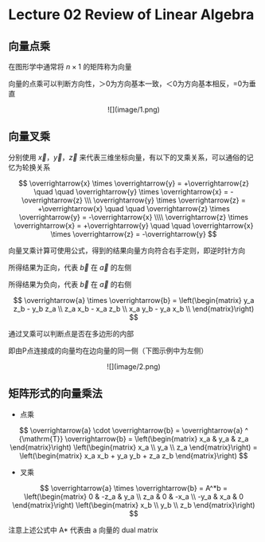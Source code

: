 # Lecture 02 Review of Linear Algebra

## 向量点乘

在图形学中通常将 $n \times 1$ 的矩阵称为向量

向量的点乘可以判断方向性，＞0为方向基本一致，＜0为方向基本相反，=0为垂直

<center>
![](image/1.png)
</center>


## 向量叉乘

分别使用  $\overrightarrow{x}$，$\overrightarrow{y}$，$\overrightarrow{z}$  来代表三维坐标向量，有以下的叉乘关系，可以通俗的记忆为轮换关系

$$
\overrightarrow{x} \times \overrightarrow{y} = +\overrightarrow{z} \quad \quad
\overrightarrow{y} \times \overrightarrow{x} = -\overrightarrow{z} \\\
\overrightarrow{y} \times \overrightarrow{z} = +\overrightarrow{x} \quad \quad
\overrightarrow{z} \times \overrightarrow{y} = -\overrightarrow{x} \\\\
\overrightarrow{z} \times \overrightarrow{x} = +\overrightarrow{y} \quad \quad
\overrightarrow{x} \times \overrightarrow{z} = -\overrightarrow{y} 
$$

向量叉乘计算可使用公式，得到的结果向量方向符合右手定则，即逆时针方向

所得结果为正向，代表 $\overrightarrow{b}$  在  $\overrightarrow{a}$   的左侧

所得结果为负向，代表 $\overrightarrow{b}$  在  $\overrightarrow{a}$   的右侧

$$
\overrightarrow{a} \times \overrightarrow{b} = 
\left(\begin{matrix}
y_a z_b - y_b z_a \\
z_a x_b - x_a z_b \\
x_a y_b - y_a x_b \\
\end{matrix}\right)
$$

通过叉乘可以判断点是否在多边形的内部

即由P点连接成的向量均在边向量的同一侧（下图示例中为左侧）

<center>
![](image/2.png)
</center>

## 矩阵形式的向量乘法

- 点乘

$$
\overrightarrow{a} \cdot \overrightarrow{b} = 
\overrightarrow{a} ^ {\mathrm{T}} \overrightarrow{b} = 
\left(\begin{matrix}
x_a & y_a & z_a
\end{matrix}\right)
\left(\begin{matrix}
x_a \\ y_a \\ z_a
\end{matrix}\right) = 
\left(\begin{matrix}
x_a x_b + y_a y_b + z_a z_b
\end{matrix}\right)
$$

- 叉乘

$$
\overrightarrow{a} \times \overrightarrow{b} = A^*b =
\left(\begin{matrix}
0 & -z_a & y_a \\
z_a & 0 & -x_a \\ 
-y_a & x_a & 0
\end{matrix}\right) 
\left(\begin{matrix}
x_b \\ y_b \\ z_b
\end{matrix}\right)
$$

注意上述公式中 A* 代表由 a 向量的 dual matrix
